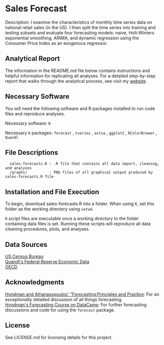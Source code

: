 # Sales Forecast
Description: I examine the characteristics of monthly time series data on national retail sales (in the US). I then split the time series into training and testing subsets and evaluate four forecasting models: naive, Holt-Winters exponential smoothing, ARIMA, and dynamic regression using the Consumer Price Index as an exogenous regressor. 

## Analytical Report
The information in the README.md file below contains instructions and helpful information for replicating all analyses. For a detailed step-by-step report that walks through the analytical process, see visit my [website](https://nrgreenup.github.io/Retail-Sales-Forecasts/).

## Necessary Software 
You will need the following software and R packages installed to run code files and reproduce analyses.

Necessary software: `R` 

Necessary `R` packages: `forecast` , `tseries` , `astsa` , `ggplot2` , `RColorBrewer` , `Quandl`

## File Descriptions
      sales-forecasts.R : .R file that contains all data import, cleaning, and analyses
      /graphs/          : PNG files of all graphical output produced by sales-forecasts.R file
  
## Installation and File Execution
To begin, download sales-forecasts.R into a folder. When using `R`, set this folder as the working directory using `setwd`.

`R` script files are executable once a working directory to the folder containing data files is set. Running these scripts will reproduce all data cleaning procedures, plots, and analyses.

## Data Sources
 [US Census Bureau](https://www.census.gov/econ/currentdata/dbsearch?program=MRTS&startYear=1992&endYear=2018&categories=44000&dataType=SM&geoLevel=US&notAdjusted=1&submit=GET+DATA&releaseScheduleId=)   
 [Quandl's Federal Reserve Economic Data](https://www.quandl.com/data/FRED-Federal-Reserve-Economic-Data)   
 [OECD](https://data.oecd.org/leadind/consumer-confidence-index-cci.htm)   

## Acknowledgments 
[Hyndman and Athanasopoulos' "Forecasting:Principles and Practice](https://www.otexts.org/fpp): For an exceptionally detailed discussion of all things forecasting.   
[Hyndman's Forecasting Course on DataCamp](https://www.datacamp.com/courses/forecasting-using-r): For further forecasting discussions and code for using the `forecast` package.

## License
See LICENSE.md for licensing details for this project. 

